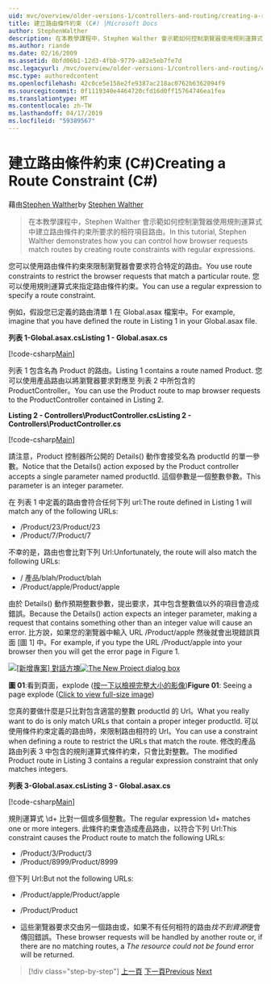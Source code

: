 ```yaml
---
uid: mvc/overview/older-versions-1/controllers-and-routing/creating-a-route-constraint-cs
title: 建立路由條件約束 (C#) |Microsoft Docs
author: StephenWalther
description: 在本教學課程中，Stephen Walther 會示範如何控制瀏覽器使用規則運算式中建立路由條件約束所要求的相符項目路由。
ms.author: riande
ms.date: 02/16/2009
ms.assetid: 0bfd06b1-12d3-4fbb-9779-a82e5eb7fe7d
msc.legacyurl: /mvc/overview/older-versions-1/controllers-and-routing/creating-a-route-constraint-cs
msc.type: authoredcontent
ms.openlocfilehash: 42c0ce5e158e2fe9387ac218ac0762b6362094f9
ms.sourcegitcommit: 0f1119340e4464720cfd16d0ff15764746ea1fea
ms.translationtype: MT
ms.contentlocale: zh-TW
ms.lasthandoff: 04/17/2019
ms.locfileid: "59389567"
---
```

# <a name="creating-a-route-constraint-c"></a><span data-ttu-id="10bf8-103">建立路由條件約束 (C#)</span><span class="sxs-lookup"><span data-stu-id="10bf8-103">Creating a Route Constraint (C#)</span></span>

<span data-ttu-id="10bf8-104">藉由[Stephen Walther](https://github.com/StephenWalther)</span><span class="sxs-lookup"><span data-stu-id="10bf8-104">by [Stephen Walther](https://github.com/StephenWalther)</span></span>

> <span data-ttu-id="10bf8-105">在本教學課程中，Stephen Walther 會示範如何控制瀏覽器使用規則運算式中建立路由條件約束所要求的相符項目路由。</span><span class="sxs-lookup"><span data-stu-id="10bf8-105">In this tutorial, Stephen Walther demonstrates how you can control how browser requests match routes by creating route constraints with regular expressions.</span></span>


<span data-ttu-id="10bf8-106">您可以使用路由條件約束來限制瀏覽器會要求符合特定的路由。</span><span class="sxs-lookup"><span data-stu-id="10bf8-106">You use route constraints to restrict the browser requests that match a particular route.</span></span> <span data-ttu-id="10bf8-107">您可以使用規則運算式來指定路由條件約束。</span><span class="sxs-lookup"><span data-stu-id="10bf8-107">You can use a regular expression to specify a route constraint.</span></span>

<span data-ttu-id="10bf8-108">例如，假設您已定義的路由清單 1 在 Global.asax 檔案中。</span><span class="sxs-lookup"><span data-stu-id="10bf8-108">For example, imagine that you have defined the route in Listing 1 in your Global.asax file.</span></span>

<span data-ttu-id="10bf8-109">**列表 1-Global.asax.cs**</span><span class="sxs-lookup"><span data-stu-id="10bf8-109">**Listing 1 - Global.asax.cs**</span></span>

[!code-csharp[Main](creating-a-route-constraint-cs/samples/sample1.cs)]

<span data-ttu-id="10bf8-110">列表 1 包含名為 Product 的路由。</span><span class="sxs-lookup"><span data-stu-id="10bf8-110">Listing 1 contains a route named Product.</span></span> <span data-ttu-id="10bf8-111">您可以使用產品路由以將瀏覽器要求對應至 列表 2 中所包含的 ProductController。</span><span class="sxs-lookup"><span data-stu-id="10bf8-111">You can use the Product route to map browser requests to the ProductController contained in Listing 2.</span></span>

<span data-ttu-id="10bf8-112">**Listing 2 - Controllers\ProductController.cs**</span><span class="sxs-lookup"><span data-stu-id="10bf8-112">**Listing 2 - Controllers\ProductController.cs**</span></span>

[!code-csharp[Main](creating-a-route-constraint-cs/samples/sample2.cs)]

<span data-ttu-id="10bf8-113">請注意，Product 控制器所公開的 Details() 動作會接受名為 productId 的單一參數。</span><span class="sxs-lookup"><span data-stu-id="10bf8-113">Notice that the Details() action exposed by the Product controller accepts a single parameter named productId.</span></span> <span data-ttu-id="10bf8-114">這個參數是一個整數參數。</span><span class="sxs-lookup"><span data-stu-id="10bf8-114">This parameter is an integer parameter.</span></span>

<span data-ttu-id="10bf8-115">在 列表 1 中定義的路由會符合任何下列 url:</span><span class="sxs-lookup"><span data-stu-id="10bf8-115">The route defined in Listing 1 will match any of the following URLs:</span></span>

- <span data-ttu-id="10bf8-116">/Product/23</span><span class="sxs-lookup"><span data-stu-id="10bf8-116">/Product/23</span></span>
- <span data-ttu-id="10bf8-117">/Product/7</span><span class="sxs-lookup"><span data-stu-id="10bf8-117">/Product/7</span></span>

<span data-ttu-id="10bf8-118">不幸的是，路由也會比對下列 Url:</span><span class="sxs-lookup"><span data-stu-id="10bf8-118">Unfortunately, the route will also match the following URLs:</span></span>

- <span data-ttu-id="10bf8-119">/ 產品/blah</span><span class="sxs-lookup"><span data-stu-id="10bf8-119">/Product/blah</span></span>
- <span data-ttu-id="10bf8-120">/Product/apple</span><span class="sxs-lookup"><span data-stu-id="10bf8-120">/Product/apple</span></span>

<span data-ttu-id="10bf8-121">由於 Details() 動作預期整數參數，提出要求，其中包含整數值以外的項目會造成錯誤。</span><span class="sxs-lookup"><span data-stu-id="10bf8-121">Because the Details() action expects an integer parameter, making a request that contains something other than an integer value will cause an error.</span></span> <span data-ttu-id="10bf8-122">比方說，如果您的瀏覽器中輸入 URL /Product/apple 然後就會出現錯誤頁面 [圖 1] 中。</span><span class="sxs-lookup"><span data-stu-id="10bf8-122">For example, if you type the URL /Product/apple into your browser then you will get the error page in Figure 1.</span></span>


<span data-ttu-id="10bf8-123">[![[新增專案] 對話方塊](creating-a-route-constraint-cs/_static/image1.jpg)](creating-a-route-constraint-cs/_static/image1.png)</span><span class="sxs-lookup"><span data-stu-id="10bf8-123">[![The New Project dialog box](creating-a-route-constraint-cs/_static/image1.jpg)](creating-a-route-constraint-cs/_static/image1.png)</span></span>

<span data-ttu-id="10bf8-124">**圖 01**:看到頁面，explode ([按一下以檢視完整大小的影像](creating-a-route-constraint-cs/_static/image2.png))</span><span class="sxs-lookup"><span data-stu-id="10bf8-124">**Figure 01**: Seeing a page explode ([Click to view full-size image](creating-a-route-constraint-cs/_static/image2.png))</span></span>


<span data-ttu-id="10bf8-125">您真的要做什麼是只比對包含適當的整數 productId 的 Url。</span><span class="sxs-lookup"><span data-stu-id="10bf8-125">What you really want to do is only match URLs that contain a proper integer productId.</span></span> <span data-ttu-id="10bf8-126">可以使用條件約束定義的路由時，來限制路由相符的 Url。</span><span class="sxs-lookup"><span data-stu-id="10bf8-126">You can use a constraint when defining a route to restrict the URLs that match the route.</span></span> <span data-ttu-id="10bf8-127">修改的產品路由列表 3 中包含的規則運算式條件約束，只會比對整數。</span><span class="sxs-lookup"><span data-stu-id="10bf8-127">The modified Product route in Listing 3 contains a regular expression constraint that only matches integers.</span></span>

<span data-ttu-id="10bf8-128">**列表 3-Global.asax.cs**</span><span class="sxs-lookup"><span data-stu-id="10bf8-128">**Listing 3 - Global.asax.cs**</span></span>

[!code-csharp[Main](creating-a-route-constraint-cs/samples/sample3.cs)]

<span data-ttu-id="10bf8-129">規則運算式 \d+ 比對一個或多個整數。</span><span class="sxs-lookup"><span data-stu-id="10bf8-129">The regular expression \d+ matches one or more integers.</span></span> <span data-ttu-id="10bf8-130">此條件約束會造成產品路由，以符合下列 Url:</span><span class="sxs-lookup"><span data-stu-id="10bf8-130">This constraint causes the Product route to match the following URLs:</span></span>

- <span data-ttu-id="10bf8-131">/Product/3</span><span class="sxs-lookup"><span data-stu-id="10bf8-131">/Product/3</span></span>
- <span data-ttu-id="10bf8-132">/Product/8999</span><span class="sxs-lookup"><span data-stu-id="10bf8-132">/Product/8999</span></span>

<span data-ttu-id="10bf8-133">但下列 Url:</span><span class="sxs-lookup"><span data-stu-id="10bf8-133">But not the following URLs:</span></span>

- <span data-ttu-id="10bf8-134">/Product/apple</span><span class="sxs-lookup"><span data-stu-id="10bf8-134">/Product/apple</span></span>
- <span data-ttu-id="10bf8-135">/Product</span><span class="sxs-lookup"><span data-stu-id="10bf8-135">/Product</span></span>

- <span data-ttu-id="10bf8-136">這些瀏覽器要求交由另一個路由或，如果不有任何相符的路由*找不到資源*便會傳回錯誤。</span><span class="sxs-lookup"><span data-stu-id="10bf8-136">These browser requests will be handled by another route or, if there are no matching routes, a *The resource could not be found* error will be returned.</span></span>

> [!div class="step-by-step"]
> <span data-ttu-id="10bf8-137">[上一頁](creating-custom-routes-cs.md)
> [下一頁](creating-a-custom-route-constraint-cs.md)</span><span class="sxs-lookup"><span data-stu-id="10bf8-137">[Previous](creating-custom-routes-cs.md)
[Next](creating-a-custom-route-constraint-cs.md)</span></span>
